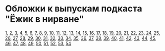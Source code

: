 # Обложки к выпускам подкаста "Ёжик в нирване"

[1](1),
[2](2),
[3](3),
[4](4),
[5](5),
[6](6),
[7](7),
[8](8),
[9](9),
[10](10),
[11](11),
[12](12),
[13](13),
[14](14),
[15](15),
[16](16),
[17](17),
[18](18),
[19](19),
[20](20),
[21](21),
[22](22),
[23](23),
[24](24),
[25](25),
[26](26),
[27](27),
[28](28),
[29](29),
[30](30),
[31](31),
[32](32),
[33](33),
[34](34),
[35](35),
[36](36),
[37](37),
[38](38),
[39](39),
[40](40),
[41](41),
[42](42),
[43](43),
[44](44),
[45](45),
[46](46),
[47](47),
[48](48),
[49](49),
[50](50),
[51](51),
[52](52),
[53](53),
[54](54)
